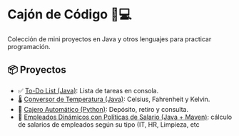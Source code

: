 # Cajón de Código 🧠💻

Colección de mini proyectos en Java y otros lenguajes para practicar programación.

## 📦 Proyectos

- ✅ [To-Do List (Java)](./to-do-list/): Lista de tareas en consola.
- 🌡️ [Conversor de Temperatura (Java)](./conversor-temperatura/): Celsius, Fahrenheit y Kelvin.
- 🏧 [Cajero Automático (Python)](./cajero-python/): Depósito, retiro y consulta.
- 🫡  [Empleados Dinámicos con Políticas de Salario (Java + Maven)](./empleados-dinamicos/): cálculo de salarios de empleados según su tipo (IT, HR, Limpieza, etc
